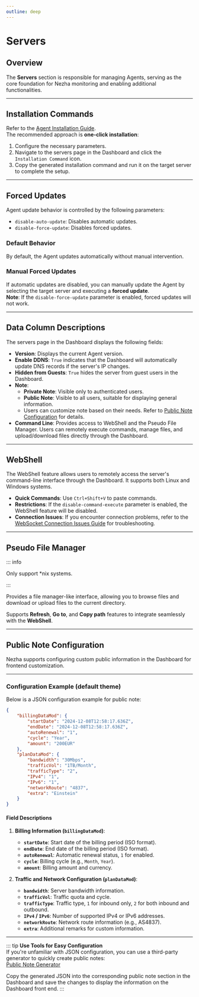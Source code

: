 ```yaml
---
outline: deep
---
```


# Servers

## Overview

The **Servers** section is responsible for managing Agents, serving as the core foundation for Nezha monitoring and enabling additional functionalities.

---

## Installation Commands

Refer to the [Agent Installation Guide](/en_US/guide/agent.html).  
The recommended approach is **one-click installation**:
1. Configure the necessary parameters.
2. Navigate to the servers page in the Dashboard and click the `Installation Command` icon.
3. Copy the generated installation command and run it on the target server to complete the setup.

---

## Forced Updates

Agent update behavior is controlled by the following parameters:
- `disable-auto-update`: Disables automatic updates.
- `disable-force-update`: Disables forced updates.

### Default Behavior
By default, the Agent updates automatically without manual intervention.

### Manual Forced Updates
If automatic updates are disabled, you can manually update the Agent by selecting the target server and executing a **forced update**.  
**Note**: If the `disable-force-update` parameter is enabled, forced updates will not work.

---

## Data Column Descriptions

The servers page in the Dashboard displays the following fields:

- **Version**: Displays the current Agent version.
- **Enable DDNS**: `True` indicates that the Dashboard will automatically update DNS records if the server's IP changes.
- **Hidden from Guests**: `True` hides the server from guest users in the Dashboard.
- **Note**:
  - **Private Note**: Visible only to authenticated users.
  - **Public Note**: Visible to all users, suitable for displaying general information.
  - Users can customize note based on their needs. Refer to [Public Note Configuration](#public-note-configuration) for details.
- **Command Line**: Provides access to WebShell and the Pseudo File Manager. Users can remotely execute commands, manage files, and upload/download files directly through the Dashboard.

---

## WebShell

The WebShell feature allows users to remotely access the server's command-line interface through the Dashboard. It supports both Linux and Windows systems.
- **Quick Commands**: Use `Ctrl+Shift+V` to paste commands.
- **Restrictions**: If the `disable-command-execute` parameter is enabled, the WebShell feature will be disabled.
- **Connection Issues**: If you encounter connection problems, refer to the [WebSocket Connection Issues Guide](/en_US/guide/q4.html) for troubleshooting.

---

## Pseudo File Manager

::: info

Only support *nix systems.

:::

Provides a file manager-like interface, allowing you to browse files and download or upload files to the current directory.

Supports **Refresh**, **Go to**, and **Copy path** features to integrate seamlessly with the **WebShell**.

---

## Public Note Configuration

Nezha supports configuring custom public information in the Dashboard for frontend customization.

---

### Configuration Example (default theme)

Below is a JSON configuration example for public note:

```json
{
    "billingDataMod": {
        "startDate": "2024-12-08T12:58:17.636Z", 
        "endDate": "2024-12-08T12:58:17.636Z",   
        "autoRenewal": "1",                     
        "cycle": "Year",                        
        "amount": "200EUR"                     
    },
    "planDataMod": {
        "bandwidth": "30Mbps",                  
        "trafficVol": "1TB/Month",              
        "trafficType": "2",                    
        "IPv4": "1",                            
        "IPv6": "1",                            
        "networkRoute": "4837",                 
        "extra": "Einstein"                     
    }
}
```

#### Field Descriptions

1. **Billing Information (`billingDataMod`)**:
   - **`startDate`**: Start date of the billing period (ISO format).
   - **`endDate`**: End date of the billing period (ISO format).
   - **`autoRenewal`**: Automatic renewal status, `1` for enabled.
   - **`cycle`**: Billing cycle (e.g., `Month`, `Year`).
   - **`amount`**: Billing amount and currency.

2. **Traffic and Network Configuration (`planDataMod`)**:
   - **`bandwidth`**: Server bandwidth information.
   - **`trafficVol`**: Traffic quota and cycle.
   - **`trafficType`**: Traffic type, `1` for inbound only, `2` for both inbound and outbound.
   - **`IPv4` / `IPv6`**: Number of supported IPv4 or IPv6 addresses.
   - **`networkRoute`**: Network route information (e.g., AS4837).
   - **`extra`**: Additional remarks for custom information.

---

::: tip
**Use Tools for Easy Configuration**  
If you're unfamiliar with JSON configuration, you can use a third-party generator to quickly create public notes:  
[Public Note Generator](https://nezhainfojson.pages.dev/)

Copy the generated JSON into the corresponding public note section in the Dashboard and save the changes to display the information on the Dashboard front end.
:::
